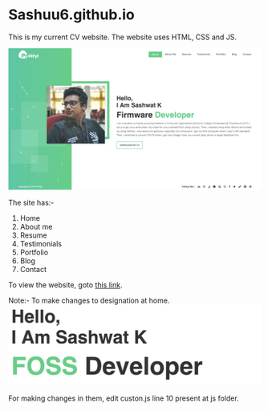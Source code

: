 # Sashuu6.github.io

This is my current CV website. The website uses HTML, CSS and JS. 

![Home](/docs/home.png)

The site has:-
1. Home
2. About me
3. Resume
4. Testimonials
5. Portfolio
6. Blog
7. Contact

To view the website, goto [this link](https://sashuu6.github.io).

Note:-
To make changes to designation at home.
![Designation](/docs/desig.png)

For making changes in them, edit custon.js line 10 present at js folder.
